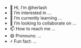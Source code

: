 - 👋 Hi, I’m @herlash
- 👀 I’m interested in ...
- 🌱 I’m currently learning ...
- 💞️ I’m looking to collaborate on ...
- 📫 How to reach me ...
- 😄 Pronouns: ...
- ⚡ Fun fact: ...

<!---
herlash/herlash is a ✨ special ✨ repository because its `README.md` (this file) appears on your GitHub profile.
You can click the Preview link to take a look at your changes.
--->
